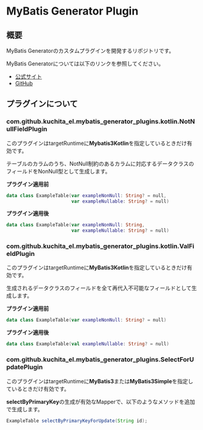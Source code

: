 # MyBatis Generator Plugin

## 概要

MyBatis Generatorのカスタムプラグインを開発するリポジトリです。

MyBatis Generatorについては以下のリンクを参照してください。

- [公式サイト](https://mybatis.org/generator/)
- [GitHub](https://github.com/mybatis/generator)

## プラグインについて

### com.github.kuchita_el.mybatis_generator_plugins.kotlin.NotNullFieldPlugin

このプラグインはtargetRuntimeに**Mybatis3Kotlin**を指定しているときだけ有効です。

テーブルのカラムのうち、NotNull制約のあるカラムに対応するデータクラスのフィールドをNonNull型として生成します。


**プラグイン適用前**

```kotlin
data class ExampleTable(var exampleNonNull: String? = null,
                        var exampleNullable: String? = null) 
```

**プラグイン適用後**

```kotlin
data class ExampleTable(var exampleNonNull: String,
                        var exampleNullable: String? = null) 
```

### com.github.kuchita_el.mybatis_generator_plugins.kotlin.ValFieldPlugin

このプラグインはtargetRuntimeに**MyBatis3Kotlin**を指定しているときだけ有効です。

生成されるデータクラスのフィールドを全て再代入不可能なフィールドとして生成します。

**プラグイン適用前**

```kotlin
data class ExampleTable(var exampleNonNull: String? = null) 
```

**プラグイン適用後**

```kotlin
data class ExampleTable(val exampleNullable: String? = null) 
```

### com.github.kuchita_el.mybatis_generator_plugins.SelectForUpdatePlugin

このプラグインはtargetRuntimeに**MyBatis3**または**MyBatis3Simple**を指定しているときだけ有効です。

**selectByPrimaryKey**の生成が有効なMapperで、以下のようなメソッドを追加で生成します。

```java
ExampleTable selectByPrimaryKeyForUpdate(String id);
```
